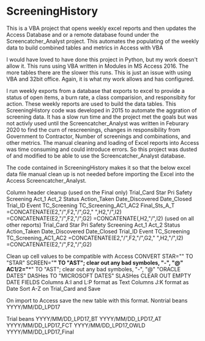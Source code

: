 # ScreeningHistory
This is a VBA project that opens weekly excel reports and then updates the Access Database and or a remote database found under the Screencatcher_Analyst project. This automates the populating of the weekly data to build combined tables and metrics in Access with VBA

I would have loved to have done this project in Python, but my work doesn't allow it. This runs using VBA written in Modules in MS Access 2016. The more tables there are the slower this runs. This is just an issue with using VBA and 32bit office. Again, it is what my work allows and has configured.

I run weekly exports from a database that exports to excel to provide a status of open items, a burn rate, a class comparision, and responsibity for action. These weekly reports are used to build the data tables. This ScreeningHistory code was developed in 2015 to automate the aggration of screening data. It has a slow run time and the project met the goals but was not activly used until the Screencatcher_Analyst was written in Feburary 2020 to find the curn of rescreenings, changes in responsibility from Government to Contractor, Number of screenings and combinations, and other metrics. The manual cleaning and loading of Excel reports into Access was time consuming and could introduce errors. So this project was dusted of and modified to be able to use the Screencatcher_Analyst database.

The code contained in ScreeningHistory makes it so that the below excel data file manual clean up is not needed before importing the Excel into the Access Screencatcher_Analyst. 

Column header cleanup (used on the Final only) Trial_Card Star Pri Safety Screening Act_1 Act_2 Status Action_Taken Date_Discovered Date_Closed Trial_ID Event TC_Screening TC_Screening_AC1_AC2 Final_Sts_A_T =CONCATENATE(E2,"/",F2,"/",G2," ",H2,"/",I2) =CONCATENATE(E2,"/",F2,"/",G2) =CONCATENATE(,H2,"/",I2)
(used on all other reports) Trial_Card Star Pri Safety Screening Act_1 Act_2 Status Action_Taken Date_Discovered Date_Closed Trial_ID Event TC_Screening TC_Screening_AC1_AC2 =CONCATENATE(E2,"/",F2,"/",G2," ",H2,"/",I2) =CONCATENATE(E2,"/",F2,"/",G2)

Clean up cell values to be compatible with Access CONVERT STAR="" TO "STAR" SCREEN="**" TO "AST"; clear out any bad symboles, "-", "@" AC1/2="***" TO "AST"; clear out any bad symboles, "-", "@" "ORACLE DATES" DASHes TO "MICROSOFT DATES" SLASHes CLEAR OUT EMPTY DATE FIELDS Columns A:I and L:P format as Text Columns J:K format as Date Sort A-Z on Trial_Card and Save

On import to Access save the new table with this format. Nontrial beans YYYY/MM/DD_LPD17

Trial beans YYYY/MM/DD_LPD17_BT YYYY/MM/DD_LPD17_AT YYYY/MM/DD_LPD17_FCT YYYY/MM/DD_LPD17_OWLD YYYY/MM/DD_LPD17_Final
